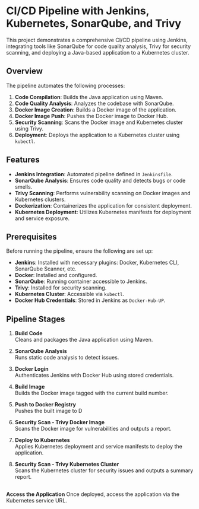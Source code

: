 # CI/CD Pipeline with Jenkins, Kubernetes, SonarQube, and Trivy

This project demonstrates a comprehensive CI/CD pipeline using Jenkins, integrating tools like SonarQube for code quality analysis, Trivy for security scanning, and deploying a Java-based application to a Kubernetes cluster.

## Overview

The pipeline automates the following processes:

1. **Code Compilation**: Builds the Java application using Maven.
2. **Code Quality Analysis**: Analyzes the codebase with SonarQube.
3. **Docker Image Creation**: Builds a Docker image of the application.
4. **Docker Image Push**: Pushes the Docker image to Docker Hub.
5. **Security Scanning**: Scans the Docker image and Kubernetes cluster using Trivy.
6. **Deployment**: Deploys the application to a Kubernetes cluster using `kubectl`.

## Features

- **Jenkins Integration**: Automated pipeline defined in `Jenkinsfile`.
- **SonarQube Analysis**: Ensures code quality and detects bugs or code smells.
- **Trivy Scanning**: Performs vulnerability scanning on Docker images and Kubernetes clusters.
- **Dockerization**: Containerizes the application for consistent deployment.
- **Kubernetes Deployment**: Utilizes Kubernetes manifests for deployment and service exposure.

## Prerequisites

Before running the pipeline, ensure the following are set up:

- **Jenkins**: Installed with necessary plugins: Docker, Kubernetes CLI, SonarQube Scanner, etc.
- **Docker**: Installed and configured.
- **SonarQube**: Running container accessible to Jenkins.
- **Trivy**: Installed for security scanning.
- **Kubernetes Cluster**: Accessible via `kubectl`.
- **Docker Hub Credentials**: Stored in Jenkins as `Docker-Hub-UP`.

## Pipeline Stages

1. **Build Code**  
   Cleans and packages the Java application using Maven.

2. **SonarQube Analysis**  
   Runs static code analysis to detect issues.

3. **Docker Login**  
   Authenticates Jenkins with Docker Hub using stored credentials.

4. **Build Image**  
   Builds the Docker image tagged with the current build number.

5. **Push to Docker Registry**  
   Pushes the built image to D

6. **Security Scan - Trivy Docker Image**  
   Scans the Docker image for vulnerabilities and outputs a report.

7. **Deploy to Kubernetes**  
   Applies Kubernetes deployment and service manifests to deploy the application.

8. **Security Scan - Trivy Kubernetes Cluster**  
   Scans the Kubernetes cluster for security issues and outputs a summary report.
   
##
**Access the Application**
Once deployed, access the application via the Kubernetes service URL.
